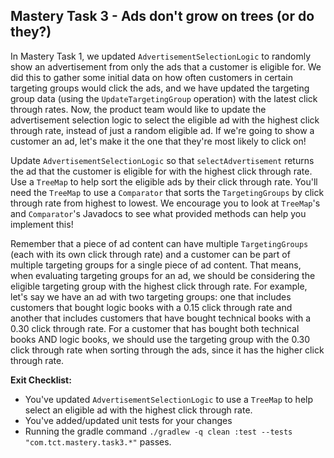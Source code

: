 ## Mastery Task 3 - Ads don't grow on trees (or do they?)

In Mastery Task 1, we updated `AdvertisementSelectionLogic` to randomly show an advertisement from only the ads that a
customer is eligible for. We did this to gather some initial data on how often customers in certain targeting groups
would click the ads, and we have updated the targeting group data (using the `UpdateTargetingGroup` operation) with the
latest click through rates. Now, the product team would like to update the advertisement selection logic to select the
eligible ad with the highest click through rate, instead of just a random eligible ad. If we're going to show
a customer an ad, let's make it the one that they're most likely to click on!

Update `AdvertisementSelectionLogic` so that `selectAdvertisement` returns the ad that the customer is eligible for
with the highest click through rate. Use a `TreeMap` to help sort the eligible ads by their click through rate. You'll
need the `TreeMap` to use a `Comparator` that sorts the `TargetingGroups` by click through rate from highest to lowest.
We encourage you to look at `TreeMap`'s and `Comparator`'s Javadocs to see what provided methods can help you implement
this!

Remember that a piece of ad content can have multiple `TargetingGroups` (each with its own click through rate) and a
customer can be part of multiple targeting groups for a single piece of ad content. That means, when evaluating
targeting groups for an ad, we should be considering the eligible targeting group with the highest click through rate.
For example, let's say we have an ad with two targeting groups: one that includes customers that bought logic books
with a 0.15 click through rate and another that includes customers that have bought technical books with a 0.30 click
through rate. For a customer that has bought both technical books AND logic books, we should use the targeting group
with the 0.30 click through rate when sorting through the ads, since it has the higher click through rate.

**Exit Checklist:**

* You've updated `AdvertisementSelectionLogic` to use a `TreeMap` to help select an eligible ad with the highest click
  through rate.
* You've added/updated unit tests for your changes
* Running the gradle command `./gradlew -q clean :test --tests "com.tct.mastery.task3.*"` passes.

